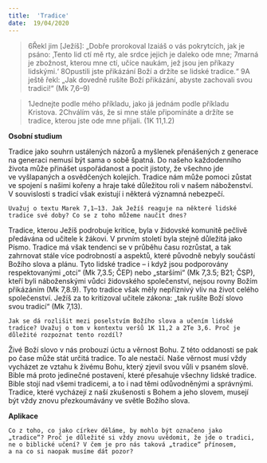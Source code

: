 ```yaml
---
title:  'Tradice'
date:  19/04/2020
---
```


> <p></p>
> 6Řekl jim [Ježíš]: „Dobře prorokoval Izaiáš o vás pokrytcích, jak je psáno: ‚Tento lid ctí mě rty, ale srdce jejich je daleko ode mne; 7marná je zbožnost, kterou mne ctí, učíce naukám, jež jsou jen příkazy lidskými.‘ 8Opustili jste přikázání Boží a držíte se lidské tradice.“ 9A ještě řekl: „Jak dovedně rušíte Boží přikázání, abyste zachovali svou tradici!“ (Mk 7,6–9)

> <p></p>
> 1Jednejte podle mého příkladu, jako já jednám podle příkladu Kristova. 2Chválím vás, že si mne stále připomínáte a držíte se tradice, kterou jste ode mne přijali. (1K 11,1.2)

**Osobní studium**

Tradice jako souhrn ustálených názorů a myš­lenek přenášených z generace na generaci nemusí být sama o sobě špatná. Do našeho každodenního života může přinášet uspořádanost a pocit jistoty, že všechno jde ve vyšlapaných a osvědčených kolejích. Tradice nám může pomoci zůstat ve spojení s našimi kořeny a hraje také důležitou roli v našem náboženství. V souvislosti s tradicí však existují i některá významná nebezpečí.

`Uvažuj o textu Marek 7,1–13. Jak Ježíš reaguje na některé lidské tradice své doby? Co se z toho můžeme naučit dnes?`

Tradice, kterou Ježíš podrobuje kritice, byla v židovské komunitě pečlivě předávána od učitele k žákovi. V prvním století byla stejně důležitá jako Písmo. Tradice má však tendenci se v průběhu času rozrůstat, a tak zahrnovat stále více podrobností a aspektů, které původně nebyly součástí Božího slova a plánu. Tyto lidské tradice – i když jsou podporovány respektovanými „otci“ (Mk 7,3.5; ČEP) nebo „staršími“ (Mk 7,3.5; B21; ČSP), kteří byli náboženskými vůdci židovského společenství, nejsou rovny Božím přikázáním (Mk 7,8.9). Tyto tradice však měly nepříznivý vliv na život celého společenství. Ježíš za to kritizoval učitele zákona: „tak rušíte Boží slovo svou tradicí“ (Mk 7,13).

`Jak se dá rozlišit mezi poselstvím Božího slova a učením lidské tradice? Uvažuj o tom v kontextu veršů 1K 11,2 a 2Te 3,6. Proč je důležité rozpoznat tento rozdíl?`

Živé Boží slovo v nás probouzí úctu a věrnost Bohu. Z této oddanosti se pak po čase může stát určitá tradice. To ale nestačí. Naše věrnost musí vždy vycházet ze vztahu k živému Bohu, který zjevil svou vůli v psaném slově. Bible má proto jedinečné postavení, které přesahuje všechny lidské tradice. Bible stojí nad všemi tradicemi, a to i nad těmi odůvodněnými a správnými. Tradice, které vycházejí z naší zkušenosti s Bohem a jeho slovem, musejí být vždy znovu přezkoumávány ve světle Božího slova.

**Aplikace**

`Co z toho, co jako církev děláme, by mohlo být označeno jako „tradice“? Proč je důležité si vždy znovu uvědomit, že jde o tradici, ne o biblické učení? V čem je pro nás taková „tradice“ přínosem, a na co si naopak musíme dát pozor?`